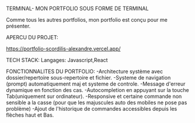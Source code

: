 TERMINAL- MON PORTFOLIO SOUS FORME DE TERMINAL 

Comme tous les autres portfolios, mon portfolio est conçu pour me présenter.


APERCU DU PROJET:

https://portfolio-scordilis-alexandre.vercel.app/

TECH STACK:
Langages: Javascript,React

FONCTIONNALITES DU PORTFOLIO:
 -Architecture système avec dossier/repertoire sous-repertoire et fichier.
 -Systeme de navigation (prompt) automatiquement maj et systeme de controle.
 -Message d'erreur dynamique en fonction des cas.
 -Autocompletion en appuyant sur la touche Tab(uniquement sur ordinateur).
 -Responsive et certaine commande non sensible a la casse (pour que les majuscules auto des mobiles ne pose pas problème)
 -Ajout de l'historique de commandes accessibles depuis les flèches haut et Bas.





